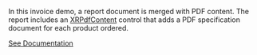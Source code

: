 In this invoice demo, a report document is merged with PDF content. The report includes an <a href="https://docs.devexpress.com/XtraReports/DevExpress.XtraReports.UI.XRPdfContent" target="_blank">XRPdfContent</a> control that adds a PDF specification document for each product ordered.

<a href="https://docs.devexpress.com/XtraReports/401691/create-reports/reports-with-pdf-content" target="_blank">See Documentation</a>